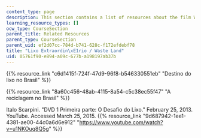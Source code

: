 ```yaml
---
content_type: page
description: This section contains a list of resources about the film Waste Land.
learning_resource_types: []
ocw_type: CourseSection
parent_title: Related Resources
parent_type: CourseSection
parent_uid: ef2d07cc-784d-b741-628c-f172efdebf78
title: "Lixo Extraordin\xE1rio / Waste Land"
uid: 05761f90-e894-a09c-677b-a198197ab37b
---
```


{{% resource_link "c6d1415f-724f-47d9-96f8-b546330551eb" "Destino do lixo no Brasil" %}}

{{% resource_link "8a60c456-48ab-4115-8a54-c5c38ec55f47" "A reciclagem no Brasil" %}}

Italo Scarpini. "DVD 1 Primeira parte: O Desafio do Lixo." February 25, 2013. YouTube. Accessed March 25, 2015. {{% resource_link "9d687942-1ee1-4381-ae00-44c0a6d6e912" "https://www.youtube.com/watch?v=u1NKOuq8Q5g" %}}